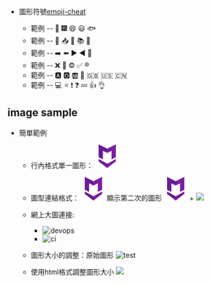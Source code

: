 - 圖形符號[emoji-cheat](http://www.emoji-cheat-sheet.com/)  

  - 範例 -- :tada: :fireworks: :smile: :smiley: :fish:
  - 範例 -- :email: :inbox_tray: :date: :books: :pushpin:
  - 範例 -- :arrow_right: :arrow_left: :arrow_forward: :arrow_backward: :link:
  - 範例 -- :x: :100: :copyright: :white_check_mark: :registered:
  - 範例 -- :a: :o2: :ab: :no_entry_sign: :uk: :us: :cn:
  - 範例 -- :computer: :star: :exclamation: :question: :zzz: :thumbsup: :ok_hand:

## image sample
- 簡單範例

  - 行內格式單一圖形：
![alt text](https://github.com/adam-p/markdown-here/raw/master/src/common/images/icon48.png "Logo 標題文字範例一")

  - 圖型連結格式：
![alt text][logo] 顯示第二次的圖形 ![alt text][logo] + ![][mba]

  - 網上大圖連接:
    - ![devops][devops1]
    - ![ci][devops2]

  - 圖形大小的調整：原始圖形 ![test](https://github.com/favicon.ico)
  - 使用html格式調整圖形大小 <img style="float; right;" src="https://github.com/favicon.ico" width="96">



[logo]: https://github.com/adam-p/markdown-here/raw/master/src/common/images/icon48.png "Logo 標題文字範例二"

[mba]: http://baltimore.orioles.mlb.com/images/8/5/8/113325858/mlb.com_85zr0j8l.png

[devops1]: http://www.continuousautomation.com/wp-content/uploads/2014/08/solution-s-curve.png

[devops2]: http://www.continuousautomation.com/wp-content/uploads/2015/02/DevOps.png
